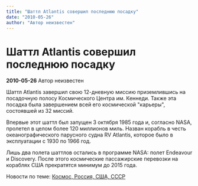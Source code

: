 ```yaml
---
title: "Шаттл Atlantis совершил последнюю посадку"
date: "2010-05-26"
author: "Автор неизвестен"
---
```


# Шаттл Atlantis совершил последнюю посадку

**2010-05-26** Автор неизвестен

Шаттл Atlantis завершил свою 12-дневную миссию приземлившись на посадочную полосу Космического Центра им. Кеннеди. Также эта посадка была завершением всей его космической "карьеры", состоявшей из 32 миссий.

Впервые этот шаттл был запущен 3 октября 1985 года и, согласно NASA, пролетел в целом более 120 миллионов миль. Назван корабль в честь океанографического парусного судна RV Atlantis, которое было в эксплуатации с 1930 по 1966 год.

Лишь два полета шаттлов остались в программе NASA: полет Endeavour и Discovery. После этого космические пассажирские перевозки на кораблях США прекратятся минимум до 2015 года.

Новости по теме: [Космос, Россия, США, СССР](/2141.html)
